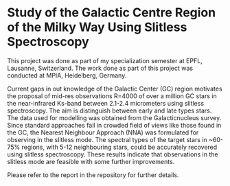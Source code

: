 # Study of the Galactic Centre Region of the Milky Way Using Slitless Spectroscopy

This project was done as part of my specialization semester at EPFL, Lausanne, Switzerland. The work done as part of this project was conducted at MPIA, Heidelberg, Germany.

Current gaps in out knowledge of the Galactic Center (GC) region motivates the proposal of mid-res observations R=4000 of over a million GC stars in the near-infrared Ks-band between 2.1-2.4 micrometers using slitless spectroscopy. The aim is distinguish between early and late types stars. The data used for modelling was obtained from the Galacticnucleus survey. Since standard approaches fail in crowded field of views like those found in the GC, the Nearest Neighbour Approach (NNA) was formulated for observing in the slitless mode. The spectral types of the target stars in ~60-75% regions, with 5-12 neighbouring stars, could be accurately recovered using slitless spectroscopy. These results indicate that observations in the slitless mode are feasible with some further improvements.

Please refer to the report in the repository for further details.
